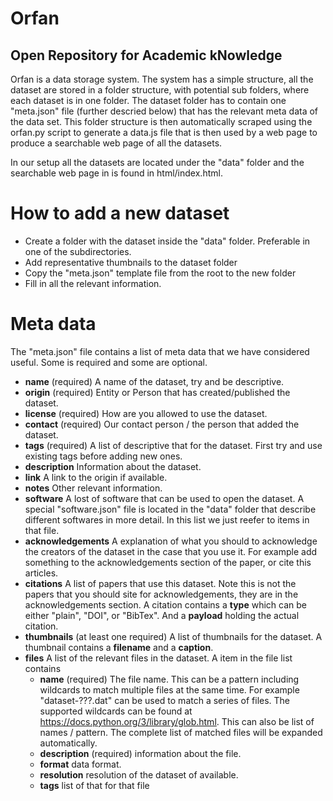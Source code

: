 # Orfan
## Open Repository for Academic kNowledge

Orfan is a data storage system. The system has a simple structure, all the dataset are stored in a folder structure, with potential sub folders, where each dataset is in one folder. The dataset folder has to contain one "meta.json" file (further descried below) that has the relevant meta data of the data set. This folder structure is then automatically scraped using the orfan.py script to generate a data.js file that is then used by a web page to produce a searchable web page of all the datasets.

In our setup all the datasets are located under the "data" folder and the searchable web page in is found in html/index.html.

# How to add a new dataset
 * Create a folder with the dataset inside the "data" folder. Preferable in one of the subdirectories. 
 * Add representative thumbnails to the dataset folder
 * Copy the "meta.json" template file from the root to the new folder
 * Fill in all the relevant information.

# Meta data
The "meta.json" file contains a list of meta data that we have considered useful. Some is required and some are optional.

 * __name__ (required) A name of the dataset, try and be descriptive.
 * __origin__ (required) Entity or Person that has created/published the dataset.
 * __license__ (required) How are you allowed to use the dataset.
 * __contact__ (required) Our contact person / the person that added the dataset.
 * __tags__ (required) A list of descriptive that for the dataset. First try and use existing tags before adding new ones.
 * __description__ Information about the dataset.
 * __link__ A link to the origin if available.
 * __notes__ Other relevant information.
 * __software__ A lost of software that can be used to open the dataset. A special "software.json" file is located in the "data" folder that describe different softwares in more detail. In this list we just reefer to items in that file.
 * __acknowledgements__ A explanation of what you should to acknowledge the creators of the dataset in the case that you use it. For example add something to the acknowledgements section of the paper, or cite this articles. 
 * __citations__ A list of papers that use this dataset. Note this is not the papers that you should site for acknowledgements, they are in the acknowledgements section. A citation contains a __type__ which can be either "plain", "DOI", or "BibTex". And a __payload__ holding the actual citation. 
 * __thumbnails__ (at least one required) A list of thumbnails for the dataset. A thumbnail contains a __filename__ and a __caption__. 
 * __files__ A list of the relevant files in the dataset. A item in the file list contains
    * __name__ (required) The file name. This can be a pattern including wildcards to match multiple files at the same time. For example "dataset-???.dat" can be used to match a series of files. The supported wildcards can be found at https://docs.python.org/3/library/glob.html. This can also be list of names / pattern. The complete list of matched files will be expanded automatically.
    * __description__ (required) information about the file.
    * __format__ data format.
    * __resolution__ resolution of the dataset of available.
    * __tags__ list of that for that file

